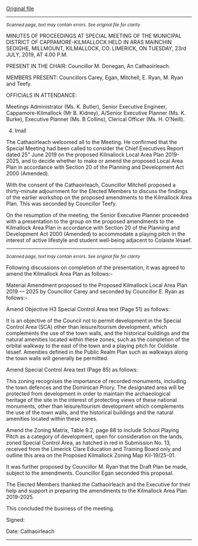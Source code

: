 [Original file](https://www.limerick.ie/sites/default/files/media/documents/2019-09/03%20Minutes%20Special%20Meeting%2023rd%20July%202019.pdf)

---
*<small>Scanned page, text may contain errors. See original file for clarity</small>*  

MINUTES OF PROCEEDINGS AT SPECIAL MEETING OF THE
MUNICIPAL DISTRICT OF CAPPAMORE-KILMALLOCK HELD IN ARAS
MAINCHIN SEOIGHE, MILLMOUNT, KILMALLOCK, CO. LIMERICK, ON
TUESDAY, 23rd JULY, 2019, AT 4.00 P.M.

PRESENT IN THE CHAIR:
Councillor M. Donegan, An Cathaoirleach.

MEMBERS PRESENT:
Councillors Carey, Egan, Mitchell, E. Ryan, M. Ryan and Teefy.

OFFICIALS IN ATTENDANCE:

Meetings Administrator (Ms. K. Butler), Senior Executive Engineer, Cappamore-Kilmallock (Mr
B. Kidney), A/Senior Executive Planner (Ms. K. Burke), Executive Planner (Ms. B Collins),
Clerical Officer (Ms. H. O’Neill).

4. Imall

The Cathaoirleach welcomed all to the Meeting. He confirmed that the Special Meeting had
been called to consider the Chief Executives Report dated 25" June 2019 on the proposed
Kilmaliock Local Area Plan 2019-2025, and to decide whether to make or amend the proposed
Local Area Plan in accordance with Section 20 of the Planning and Development Act 2000
(Amended).

With the consent of the Cathaoirleach, Councillor Mitchell proposed a thirty-minute
adjournment for the Elected Members to discuss the findings of the earlier workshop on the
proposed amendments to the Kilmallock Area Plan. This was seconded by Councillor Teefy.

On the resumption of the meeting, the Senior Executive Planner proceeded with a
presentation to the group on the proposed amendments to the Kilmallock Area Plan in
accordance with Section 20 of the Planning and Development Act 2000 (Amended) to
accommodate a playing pitch in the interest of active lifestyle and student well-being
adjacent to Colaiste lésaef.


---
*<small>Scanned page, text may contain errors. See original file for clarity</small>*  

Following discussions on completion of the presentation, it was agreed to amend the
Kilmallock Area Plan as follows:-

Material Amendment proposed to the Proposed Kilmallock Local Area Plan 2019 — 2025 by
Councillor Carey and seconded by Councillor E. Ryan as follows:-

Amend Objective H3 Special Control Area text (Page 51) as follows:

It is an objective of the Council not to permit development in the Special Control
Area (SCA) other than leisure/tourism development, which complements the use
of the town walls, and the historical buildings and the natural amenities located
within these zones, such as the completion of the orbital walkway to the east of
the town and a playing pitch for Coldiste lésaef. Amenities defined in the Public
Realm Plan such as walkways along the town walls will generally be permitted.

Amend Special Control Area text (Page 85) as follows:

This zoning recognises the importance of recorded monuments, including the
town defences and the Dominican Priory. The designated area will be protected
from development in order to maintain the archaeological heritage of the site in
the interest of protecting views of these national monuments, other than
leisure/tourism development which complements the use of the town walls, and
the historical buildings and the natural amenities located within these zones.

Amend the Zoning Matrix, Table 9.2, page 88 to include School Playing Pitch as a
category of development, open for consideration on the lands, zoned Special
Control Area, as hatched in red in Submission No. 13, received from the Limerick
Clare Education and Training Board only and outline this area on the Proposed
Kilmallock Zoning Map Kil-19/25-01.

It was further proposed by Councillor M. Ryan that the Draft Plan be made, subject to the
amendments. Councillor Egan seconded this proposal.

The Elected Members thanked the Cathaoirleach and the Executive for their help and
support in preparing the amendments to the Kilmallock Area Plan 2019-2025.

This concluded the business of the meeting.

Signed:

Date:
Cathaoirleach


---
